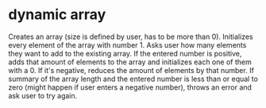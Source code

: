 # dynamic array

Creates an array (size is defined by user, has to be more than 0). Initializes every element of the array with number 1. 
Asks user how many elements they want to add to the existing array. If the entered number is positive, adds that amount of elements to the array and initializes each one of them with a 0. If it's negative, reduces the amount of elements by that number. If summary of the array length and the entered number is less than or equal to zero (might happen if user enters a negative number), throws an error and ask user to try again.
